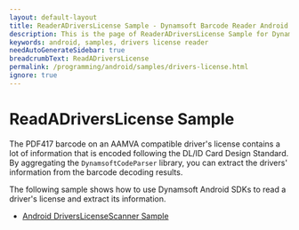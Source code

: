 ```yaml
---
layout: default-layout
title: ReaderADriversLicense Sample - Dynamsoft Barcode Reader Android edition
description: This is the page of ReaderADriversLicense Sample for Dynamsoft Barcode Reader Android SDK.
keywords: android, samples, drivers license reader
needAutoGenerateSidebar: true
breadcrumbText: ReadADriversLicense
permalink: /programming/android/samples/drivers-license.html
ignore: true
---
```


# ReadADriversLicense Sample

The PDF417 barcode on an AAMVA compatible driver's license contains a lot of information that is encoded following the DL/ID Card Design Standard. By aggregating the `DynamsoftCodeParser` library, you can extract the drivers' information from the barcode decoding results.

The following sample shows how to use Dynamsoft Android SDKs to read a driver's license and extract its information.

- <a href="https://github.com/Dynamsoft/capture-vision-mobile-samples/tree/dcv_v2.6.1003/Android/DriversLicenseScanner" target="_blank">Android DriversLicenseScanner Sample</a>
